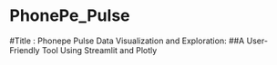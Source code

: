 # PhonePe_Pulse
#Title : Phonepe Pulse Data Visualization and Exploration: ##A User-Friendly Tool Using Streamlit and Plotly
